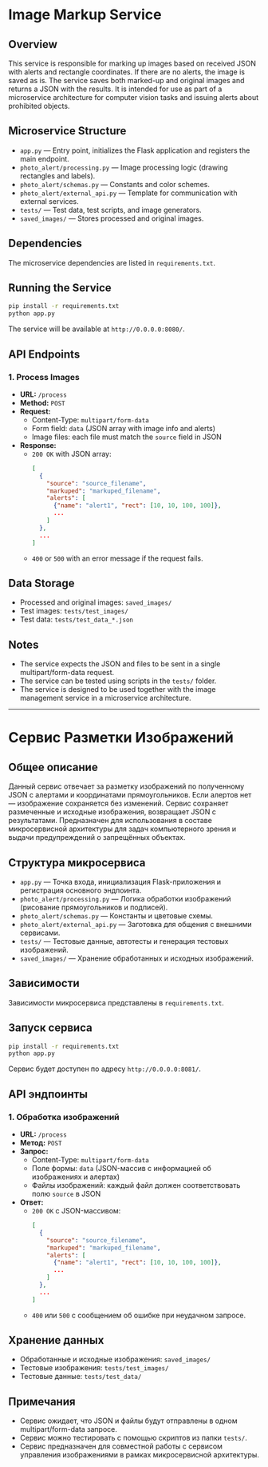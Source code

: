 # Image Markup Service

## Overview
This service is responsible for marking up images based on received JSON with alerts and rectangle coordinates. If there are no alerts, the image is saved as is. The service saves both marked-up and original images and returns a JSON with the results. It is intended for use as part of a microservice architecture for computer vision tasks and issuing alerts about prohibited objects.

## Microservice Structure
- `app.py` — Entry point, initializes the Flask application and registers the main endpoint.
- `photo_alert/processing.py` — Image processing logic (drawing rectangles and labels).
- `photo_alert/schemas.py` — Constants and color schemes.
- `photo_alert/external_api.py` — Template for communication with external services.
- `tests/` — Test data, test scripts, and image generators.
- `saved_images/` — Stores processed and original images.

## Dependencies
The microservice dependencies are listed in `requirements.txt`.

## Running the Service
```sh
pip install -r requirements.txt
python app.py
```
The service will be available at `http://0.0.0.0:8080/`.

## API Endpoints

### 1. Process Images
- **URL:** `/process`
- **Method:** `POST`
- **Request:**
  - Content-Type: `multipart/form-data`
  - Form field: `data` (JSON array with image info and alerts)
  - Image files: each file must match the `source` field in JSON
- **Response:**
  - `200 OK` with JSON array:
    ```json
    [
      {
        "source": "source_filename",
        "markuped": "markuped_filename",
        "alerts": [
          {"name": "alert1", "rect": [10, 10, 100, 100]},
          ...
        ]
      },
      ...
    ]
    ```
  - `400` or `500` with an error message if the request fails.

## Data Storage
- Processed and original images: `saved_images/`
- Test images: `tests/test_images/`
- Test data: `tests/test_data_*.json`

## Notes
- The service expects the JSON and files to be sent in a single multipart/form-data request.
- The service can be tested using scripts in the `tests/` folder.
- The service is designed to be used together with the image management service in a microservice architecture.

---

# Сервис Разметки Изображений

## Общее описание
Данный сервис отвечает за разметку изображений по полученному JSON с алертами и координатами прямоугольников. Если алертов нет — изображение сохраняется без изменений. Сервис сохраняет размеченные и исходные изображения, возвращает JSON с результатами. Предназначен для использования в составе микросервисной архитектуры для задач компьютерного зрения и выдачи предупреждений о запрещённых объектах.

## Структура микросервиса
- `app.py` — Точка входа, инициализация Flask-приложения и регистрация основного эндпоинта.
- `photo_alert/processing.py` — Логика обработки изображений (рисование прямоугольников и подписей).
- `photo_alert/schemas.py` — Константы и цветовые схемы.
- `photo_alert/external_api.py` — Заготовка для общения с внешними сервисами.
- `tests/` — Тестовые данные, автотесты и генерация тестовых изображений.
- `saved_images/` — Хранение обработанных и исходных изображений.

## Зависимости
Зависимости микросервиса представлены в `requirements.txt`.

## Запуск сервиса
```sh
pip install -r requirements.txt
python app.py
```
Сервис будет доступен по адресу `http://0.0.0.0:8081/`.

## API эндпоинты

### 1. Обработка изображений
- **URL:** `/process`
- **Метод:** `POST`
- **Запрос:**
  - Content-Type: `multipart/form-data`
  - Поле формы: `data` (JSON-массив с информацией об изображениях и алертах)
  - Файлы изображений: каждый файл должен соответствовать полю `source` в JSON
- **Ответ:**
  - `200 OK` с JSON-массивом:
    ```json
    [
      {
        "source": "source_filename",
        "markuped": "markuped_filename",
        "alerts": [
          {"name": "alert1", "rect": [10, 10, 100, 100]},
          ...
        ]
      },
      ...
    ]
    ```
  - `400` или `500` с сообщением об ошибке при неудачном запросе.

## Хранение данных
- Обработанные и исходные изображения: `saved_images/`
- Тестовые изображения: `tests/test_images/`
- Тестовые данные: `tests/test_data/`

## Примечания
- Сервис ожидает, что JSON и файлы будут отправлены в одном multipart/form-data запросе.
- Сервис можно тестировать с помощью скриптов из папки `tests/`.
- Сервис предназначен для совместной работы с сервисом управления изображениями в рамках микросервисной архитектуры.
